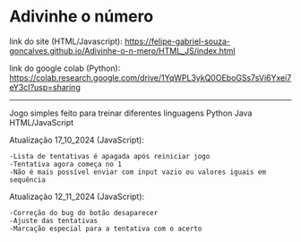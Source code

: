 # Adivinhe o número

link do site (HTML/Javascript): https://felipe-gabriel-souza-goncalves.github.io/Adivinhe-o-n-mero/HTML_JS/index.html

link do google colab (Python): https://colab.research.google.com/drive/1YqWPL3ykQ0OEboGSs7sVi6Yxei7eY3cI?usp=sharing

---------------------------------------------------------
Jogo simples feito para treinar diferentes linguagens
Python
Java
HTML/JavaScript

Atualização 17_10_2024 (JavaScript):

    -Lista de tentativas é apagada após reiniciar jogo
    -Tentativa agora começa no 1
    -Não é mais possível enviar com input vazio ou valores iguais em sequência

Atualização 12_11_2024 (JavaScript):

    -Correção do bug do botão desaparecer
    -Ajuste das tentativas
    -Marcação especial para a tentativa com o acerto
